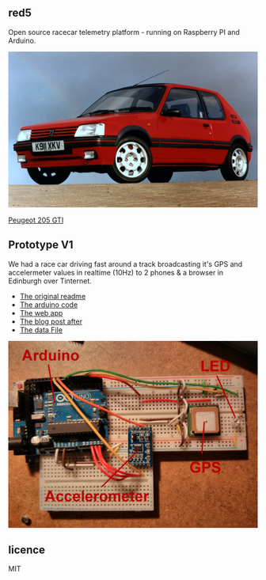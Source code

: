 red5
----

Open source racecar telemetry platform - running on Raspberry PI and Arduino.

![Red5](blog/img/peugeot.jpg)

[Peugeot 205 GTI](http://en.wikipedia.org/wiki/Peugeot_205)

## Prototype V1

We had a race car driving fast around a track broadcasting it's GPS and accelermeter values in realtime (10Hz) to 2 phones & a browser in Edinburgh over Tinternet.

 * [The original readme](v1/README.md)
 * [The arduino code](v1/arduino)
 * [The web app](v1/website)
 * [The blog post after](blog/madhack.md)
 * [The data File](v1/data.tar.gz)

![Breadboard](blog/img/breadboard.jpg)

## licence

MIT